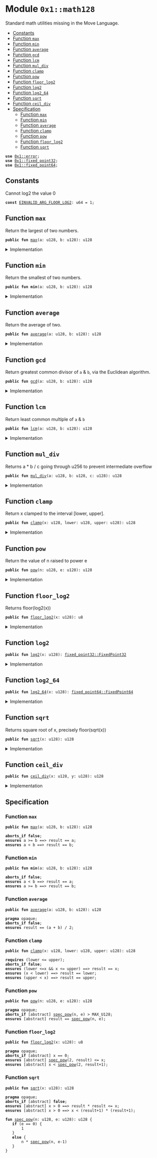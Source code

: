 
<a id="0x1_math128"></a>

# Module `0x1::math128`

Standard math utilities missing in the Move Language.


-  [Constants](#@Constants_0)
-  [Function `max`](#0x1_math128_max)
-  [Function `min`](#0x1_math128_min)
-  [Function `average`](#0x1_math128_average)
-  [Function `gcd`](#0x1_math128_gcd)
-  [Function `lcm`](#0x1_math128_lcm)
-  [Function `mul_div`](#0x1_math128_mul_div)
-  [Function `clamp`](#0x1_math128_clamp)
-  [Function `pow`](#0x1_math128_pow)
-  [Function `floor_log2`](#0x1_math128_floor_log2)
-  [Function `log2`](#0x1_math128_log2)
-  [Function `log2_64`](#0x1_math128_log2_64)
-  [Function `sqrt`](#0x1_math128_sqrt)
-  [Function `ceil_div`](#0x1_math128_ceil_div)
-  [Specification](#@Specification_1)
    -  [Function `max`](#@Specification_1_max)
    -  [Function `min`](#@Specification_1_min)
    -  [Function `average`](#@Specification_1_average)
    -  [Function `clamp`](#@Specification_1_clamp)
    -  [Function `pow`](#@Specification_1_pow)
    -  [Function `floor_log2`](#@Specification_1_floor_log2)
    -  [Function `sqrt`](#@Specification_1_sqrt)


<pre><code><b>use</b> <a href="../../move-stdlib/doc/error.md#0x1_error">0x1::error</a>;
<b>use</b> <a href="../../move-stdlib/doc/fixed_point32.md#0x1_fixed_point32">0x1::fixed_point32</a>;
<b>use</b> <a href="fixed_point64.md#0x1_fixed_point64">0x1::fixed_point64</a>;
</code></pre>



<a id="@Constants_0"></a>

## Constants


<a id="0x1_math128_EINVALID_ARG_FLOOR_LOG2"></a>

Cannot log2 the value 0


<pre><code><b>const</b> <a href="math128.md#0x1_math128_EINVALID_ARG_FLOOR_LOG2">EINVALID_ARG_FLOOR_LOG2</a>: u64 = 1;
</code></pre>



<a id="0x1_math128_max"></a>

## Function `max`

Return the largest of two numbers.


<pre><code><b>public</b> <b>fun</b> <a href="math128.md#0x1_math128_max">max</a>(a: u128, b: u128): u128
</code></pre>



<details>
<summary>Implementation</summary>


<pre><code><b>public</b> <b>fun</b> <a href="math128.md#0x1_math128_max">max</a>(a: u128, b: u128): u128 {
    <b>if</b> (a &gt;= b) a <b>else</b> b
}
</code></pre>



</details>

<a id="0x1_math128_min"></a>

## Function `min`

Return the smallest of two numbers.


<pre><code><b>public</b> <b>fun</b> <b>min</b>(a: u128, b: u128): u128
</code></pre>



<details>
<summary>Implementation</summary>


<pre><code><b>public</b> <b>fun</b> <b>min</b>(a: u128, b: u128): u128 {
    <b>if</b> (a &lt; b) a <b>else</b> b
}
</code></pre>



</details>

<a id="0x1_math128_average"></a>

## Function `average`

Return the average of two.


<pre><code><b>public</b> <b>fun</b> <a href="math128.md#0x1_math128_average">average</a>(a: u128, b: u128): u128
</code></pre>



<details>
<summary>Implementation</summary>


<pre><code><b>public</b> <b>fun</b> <a href="math128.md#0x1_math128_average">average</a>(a: u128, b: u128): u128 {
    <b>if</b> (a &lt; b) {
        a + (b - a) / 2
    } <b>else</b> {
        b + (a - b) / 2
    }
}
</code></pre>



</details>

<a id="0x1_math128_gcd"></a>

## Function `gcd`

Return greatest common divisor of <code>a</code> & <code>b</code>, via the Euclidean algorithm.


<pre><code><b>public</b> <b>fun</b> <a href="math128.md#0x1_math128_gcd">gcd</a>(a: u128, b: u128): u128
</code></pre>



<details>
<summary>Implementation</summary>


<pre><code><b>public</b> inline <b>fun</b> <a href="math128.md#0x1_math128_gcd">gcd</a>(a: u128, b: u128): u128 {
    <b>let</b> (large, small) = <b>if</b> (a &gt; b) (a, b) <b>else</b> (b, a);
    <b>while</b> (small != 0) {
        <b>let</b> tmp = small;
        small = large % small;
        large = tmp;
    };
    large
}
</code></pre>



</details>

<a id="0x1_math128_lcm"></a>

## Function `lcm`

Return least common multiple of <code>a</code> & <code>b</code>


<pre><code><b>public</b> <b>fun</b> <a href="math128.md#0x1_math128_lcm">lcm</a>(a: u128, b: u128): u128
</code></pre>



<details>
<summary>Implementation</summary>


<pre><code><b>public</b> inline <b>fun</b> <a href="math128.md#0x1_math128_lcm">lcm</a>(a: u128, b: u128): u128 {
    <b>if</b> (a == 0 || b == 0) {
        0
    } <b>else</b> {
        a / <a href="math128.md#0x1_math128_gcd">gcd</a>(a, b) * b
    }
}
</code></pre>



</details>

<a id="0x1_math128_mul_div"></a>

## Function `mul_div`

Returns a * b / c going through u256 to prevent intermediate overflow


<pre><code><b>public</b> <b>fun</b> <a href="math128.md#0x1_math128_mul_div">mul_div</a>(a: u128, b: u128, c: u128): u128
</code></pre>



<details>
<summary>Implementation</summary>


<pre><code><b>public</b> inline <b>fun</b> <a href="math128.md#0x1_math128_mul_div">mul_div</a>(a: u128, b: u128, c: u128): u128 {
    // Inline functions cannot take constants, <b>as</b> then every <b>module</b> using it needs the constant
    <b>assert</b>!(c != 0, std::error::invalid_argument(4));
    (((a <b>as</b> u256) * (b <b>as</b> u256) / (c <b>as</b> u256)) <b>as</b> u128)
}
</code></pre>



</details>

<a id="0x1_math128_clamp"></a>

## Function `clamp`

Return x clamped to the interval [lower, upper].


<pre><code><b>public</b> <b>fun</b> <a href="math128.md#0x1_math128_clamp">clamp</a>(x: u128, lower: u128, upper: u128): u128
</code></pre>



<details>
<summary>Implementation</summary>


<pre><code><b>public</b> <b>fun</b> <a href="math128.md#0x1_math128_clamp">clamp</a>(x: u128, lower: u128, upper: u128): u128 {
    <b>min</b>(upper, <a href="math128.md#0x1_math128_max">max</a>(lower, x))
}
</code></pre>



</details>

<a id="0x1_math128_pow"></a>

## Function `pow`

Return the value of n raised to power e


<pre><code><b>public</b> <b>fun</b> <a href="math128.md#0x1_math128_pow">pow</a>(n: u128, e: u128): u128
</code></pre>



<details>
<summary>Implementation</summary>


<pre><code><b>public</b> <b>fun</b> <a href="math128.md#0x1_math128_pow">pow</a>(n: u128, e: u128): u128 {
    <b>if</b> (e == 0) {
        1
    } <b>else</b> {
        <b>let</b> p = 1;
        <b>while</b> (e &gt; 1) {
            <b>if</b> (e % 2 == 1) {
                p *= n;
            };
            e /= 2;
            n *= n;
        };
        p * n
    }
}
</code></pre>



</details>

<a id="0x1_math128_floor_log2"></a>

## Function `floor_log2`

Returns floor(log2(x))


<pre><code><b>public</b> <b>fun</b> <a href="math128.md#0x1_math128_floor_log2">floor_log2</a>(x: u128): u8
</code></pre>



<details>
<summary>Implementation</summary>


<pre><code><b>public</b> <b>fun</b> <a href="math128.md#0x1_math128_floor_log2">floor_log2</a>(x: u128): u8 {
    <b>let</b> res = 0;
    <b>assert</b>!(x != 0, std::error::invalid_argument(<a href="math128.md#0x1_math128_EINVALID_ARG_FLOOR_LOG2">EINVALID_ARG_FLOOR_LOG2</a>));
    // Effectively the position of the most significant set bit
    <b>let</b> n = 64;
    <b>while</b> (n &gt; 0) {
        <b>if</b> (x &gt;= (1 &lt;&lt; n)) {
            x &gt;&gt;= n;
            res += n;
        };
        n &gt;&gt;= 1;
    };
    res
}
</code></pre>



</details>

<a id="0x1_math128_log2"></a>

## Function `log2`



<pre><code><b>public</b> <b>fun</b> <a href="math128.md#0x1_math128_log2">log2</a>(x: u128): <a href="../../move-stdlib/doc/fixed_point32.md#0x1_fixed_point32_FixedPoint32">fixed_point32::FixedPoint32</a>
</code></pre>



<details>
<summary>Implementation</summary>


<pre><code><b>public</b> <b>fun</b> <a href="math128.md#0x1_math128_log2">log2</a>(x: u128): FixedPoint32 {
    <b>let</b> integer_part = <a href="math128.md#0x1_math128_floor_log2">floor_log2</a>(x);
    // Normalize x <b>to</b> [1, 2) in fixed point 32.
    <b>if</b> (x &gt;= 1 &lt;&lt; 32) {
        x &gt;&gt;= (integer_part - 32);
    } <b>else</b> {
        x &lt;&lt;= (32 - integer_part);
    };
    <b>let</b> frac = 0;
    <b>let</b> delta = 1 &lt;&lt; 31;
    <b>while</b> (delta != 0) {
        // log x = 1/2 log x^2
        // x in [1, 2)
        x = (x * x) &gt;&gt; 32;
        // x is now in [1, 4)
        // <b>if</b> x in [2, 4) then log x = 1 + log (x / 2)
        <b>if</b> (x &gt;= (2 &lt;&lt; 32)) { frac += delta; x &gt;&gt;= 1; };
        delta &gt;&gt;= 1;
    };
    <a href="../../move-stdlib/doc/fixed_point32.md#0x1_fixed_point32_create_from_raw_value">fixed_point32::create_from_raw_value</a> (((integer_part <b>as</b> u64) &lt;&lt; 32) + frac)
}
</code></pre>



</details>

<a id="0x1_math128_log2_64"></a>

## Function `log2_64`



<pre><code><b>public</b> <b>fun</b> <a href="math128.md#0x1_math128_log2_64">log2_64</a>(x: u128): <a href="fixed_point64.md#0x1_fixed_point64_FixedPoint64">fixed_point64::FixedPoint64</a>
</code></pre>



<details>
<summary>Implementation</summary>


<pre><code><b>public</b> <b>fun</b> <a href="math128.md#0x1_math128_log2_64">log2_64</a>(x: u128): FixedPoint64 {
    <b>let</b> integer_part = <a href="math128.md#0x1_math128_floor_log2">floor_log2</a>(x);
    // Normalize x <b>to</b> [1, 2) in fixed point 63. To ensure x is smaller then 1&lt;&lt;64
    <b>if</b> (x &gt;= 1 &lt;&lt; 63) {
        x &gt;&gt;= (integer_part - 63);
    } <b>else</b> {
        x &lt;&lt;= (63 - integer_part);
    };
    <b>let</b> frac = 0;
    <b>let</b> delta = 1 &lt;&lt; 63;
    <b>while</b> (delta != 0) {
        // log x = 1/2 log x^2
        // x in [1, 2)
        x = (x * x) &gt;&gt; 63;
        // x is now in [1, 4)
        // <b>if</b> x in [2, 4) then log x = 1 + log (x / 2)
        <b>if</b> (x &gt;= (2 &lt;&lt; 63)) { frac += delta; x &gt;&gt;= 1; };
        delta &gt;&gt;= 1;
    };
    <a href="fixed_point64.md#0x1_fixed_point64_create_from_raw_value">fixed_point64::create_from_raw_value</a> (((integer_part <b>as</b> u128) &lt;&lt; 64) + frac)
}
</code></pre>



</details>

<a id="0x1_math128_sqrt"></a>

## Function `sqrt`

Returns square root of x, precisely floor(sqrt(x))


<pre><code><b>public</b> <b>fun</b> <a href="math128.md#0x1_math128_sqrt">sqrt</a>(x: u128): u128
</code></pre>



<details>
<summary>Implementation</summary>


<pre><code><b>public</b> <b>fun</b> <a href="math128.md#0x1_math128_sqrt">sqrt</a>(x: u128): u128 {
    <b>if</b> (x == 0) <b>return</b> 0;
    // Note the plus 1 in the expression. Let n = floor_lg2(x) we have x in [2^n, 2^{n+1}) and thus the answer in
    // the half-open interval [2^(n/2), 2^{(n+1)/2}). For even n we can write this <b>as</b> [2^(n/2), <a href="math128.md#0x1_math128_sqrt">sqrt</a>(2) 2^{n/2})
    // for odd n [2^((n+1)/2)/<a href="math128.md#0x1_math128_sqrt">sqrt</a>(2), 2^((n+1)/2). For even n the left end point is integer for odd the right
    // end point is integer. If we <b>choose</b> <b>as</b> our first approximation the integer end point we have <b>as</b> maximum
    // relative <a href="../../move-stdlib/doc/error.md#0x1_error">error</a> either (<a href="math128.md#0x1_math128_sqrt">sqrt</a>(2) - 1) or (1 - 1/<a href="math128.md#0x1_math128_sqrt">sqrt</a>(2)) both are smaller then 1/2.
    <b>let</b> res = 1 &lt;&lt; ((<a href="math128.md#0x1_math128_floor_log2">floor_log2</a>(x) + 1) &gt;&gt; 1);
    // We <b>use</b> standard newton-rhapson iteration <b>to</b> improve the initial approximation.
    // The <a href="../../move-stdlib/doc/error.md#0x1_error">error</a> term evolves <b>as</b> delta_i+1 = delta_i^2 / 2 (quadratic convergence).
    // It turns out that after 5 iterations the delta is smaller than 2^-64 and thus below the treshold.
    res = (res + x / res) &gt;&gt; 1;
    res = (res + x / res) &gt;&gt; 1;
    res = (res + x / res) &gt;&gt; 1;
    res = (res + x / res) &gt;&gt; 1;
    res = (res + x / res) &gt;&gt; 1;
    <b>min</b>(res, x / res)
}
</code></pre>



</details>

<a id="0x1_math128_ceil_div"></a>

## Function `ceil_div`



<pre><code><b>public</b> <b>fun</b> <a href="math128.md#0x1_math128_ceil_div">ceil_div</a>(x: u128, y: u128): u128
</code></pre>



<details>
<summary>Implementation</summary>


<pre><code><b>public</b> inline <b>fun</b> <a href="math128.md#0x1_math128_ceil_div">ceil_div</a>(x: u128, y: u128): u128 {
    // <a href="math128.md#0x1_math128_ceil_div">ceil_div</a>(x, y) = floor((x + y - 1) / y) = floor((x - 1) / y) + 1
    // (x + y - 1) could spuriously overflow. so we <b>use</b> the later version
    <b>if</b> (x == 0) {
        // Inline functions cannot take constants, <b>as</b> then every <b>module</b> using it needs the constant
        <b>assert</b>!(y != 0, std::error::invalid_argument(4));
        0
    }
    <b>else</b> (x - 1) / y + 1
}
</code></pre>



</details>

<a id="@Specification_1"></a>

## Specification


<a id="@Specification_1_max"></a>

### Function `max`


<pre><code><b>public</b> <b>fun</b> <a href="math128.md#0x1_math128_max">max</a>(a: u128, b: u128): u128
</code></pre>




<pre><code><b>aborts_if</b> <b>false</b>;
<b>ensures</b> a &gt;= b ==&gt; result == a;
<b>ensures</b> a &lt; b ==&gt; result == b;
</code></pre>



<a id="@Specification_1_min"></a>

### Function `min`


<pre><code><b>public</b> <b>fun</b> <b>min</b>(a: u128, b: u128): u128
</code></pre>




<pre><code><b>aborts_if</b> <b>false</b>;
<b>ensures</b> a &lt; b ==&gt; result == a;
<b>ensures</b> a &gt;= b ==&gt; result == b;
</code></pre>



<a id="@Specification_1_average"></a>

### Function `average`


<pre><code><b>public</b> <b>fun</b> <a href="math128.md#0x1_math128_average">average</a>(a: u128, b: u128): u128
</code></pre>




<pre><code><b>pragma</b> opaque;
<b>aborts_if</b> <b>false</b>;
<b>ensures</b> result == (a + b) / 2;
</code></pre>



<a id="@Specification_1_clamp"></a>

### Function `clamp`


<pre><code><b>public</b> <b>fun</b> <a href="math128.md#0x1_math128_clamp">clamp</a>(x: u128, lower: u128, upper: u128): u128
</code></pre>




<pre><code><b>requires</b> (lower &lt;= upper);
<b>aborts_if</b> <b>false</b>;
<b>ensures</b> (lower &lt;=x && x &lt;= upper) ==&gt; result == x;
<b>ensures</b> (x &lt; lower) ==&gt; result == lower;
<b>ensures</b> (upper &lt; x) ==&gt; result == upper;
</code></pre>



<a id="@Specification_1_pow"></a>

### Function `pow`


<pre><code><b>public</b> <b>fun</b> <a href="math128.md#0x1_math128_pow">pow</a>(n: u128, e: u128): u128
</code></pre>




<pre><code><b>pragma</b> opaque;
<b>aborts_if</b> [abstract] <a href="math128.md#0x1_math128_spec_pow">spec_pow</a>(n, e) &gt; MAX_U128;
<b>ensures</b> [abstract] result == <a href="math128.md#0x1_math128_spec_pow">spec_pow</a>(n, e);
</code></pre>



<a id="@Specification_1_floor_log2"></a>

### Function `floor_log2`


<pre><code><b>public</b> <b>fun</b> <a href="math128.md#0x1_math128_floor_log2">floor_log2</a>(x: u128): u8
</code></pre>




<pre><code><b>pragma</b> opaque;
<b>aborts_if</b> [abstract] x == 0;
<b>ensures</b> [abstract] <a href="math128.md#0x1_math128_spec_pow">spec_pow</a>(2, result) &lt;= x;
<b>ensures</b> [abstract] x &lt; <a href="math128.md#0x1_math128_spec_pow">spec_pow</a>(2, result+1);
</code></pre>



<a id="@Specification_1_sqrt"></a>

### Function `sqrt`


<pre><code><b>public</b> <b>fun</b> <a href="math128.md#0x1_math128_sqrt">sqrt</a>(x: u128): u128
</code></pre>




<pre><code><b>pragma</b> opaque;
<b>aborts_if</b> [abstract] <b>false</b>;
<b>ensures</b> [abstract] x &gt; 0 ==&gt; result * result &lt;= x;
<b>ensures</b> [abstract] x &gt; 0 ==&gt; x &lt; (result+1) * (result+1);
</code></pre>




<a id="0x1_math128_spec_pow"></a>


<pre><code><b>fun</b> <a href="math128.md#0x1_math128_spec_pow">spec_pow</a>(n: u128, e: u128): u128 {
   <b>if</b> (e == 0) {
       1
   }
   <b>else</b> {
       n * <a href="math128.md#0x1_math128_spec_pow">spec_pow</a>(n, e-1)
   }
}
</code></pre>


[move-book]: https://cedra.dev/move/book/SUMMARY
